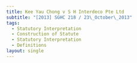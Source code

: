 ```yaml
---
title: Kee Yau Chong v S H Interdeco Pte Ltd
subtitle: "[2013] SGHC 218 / 23\_October\_2013"
tags:
  - Statutory Interpretation
  - Construction of Statute
  - Statutory Interpretation
  - Definitions
layout: single
---
```


